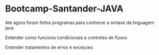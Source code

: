 # Bootcamp-Santander-JAVA


Ate agora foram feitos programas para conhecer a sintaxe da linguagem java

Entender como funciona condicionais e controles de fluxos

Entender tratamentos de erros e exceçoes
